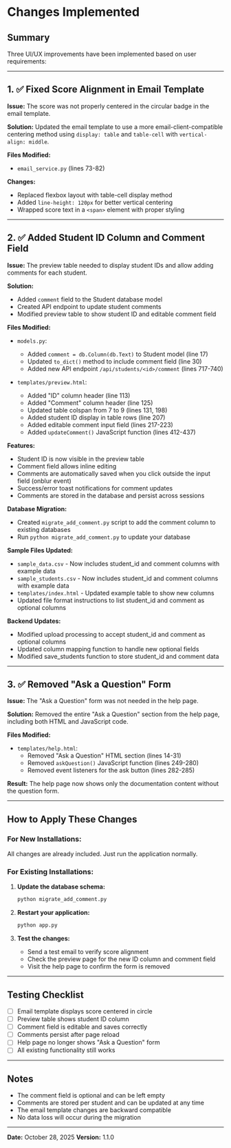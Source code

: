# Changes Implemented

## Summary
Three UI/UX improvements have been implemented based on user requirements:

---

## 1. ✅ Fixed Score Alignment in Email Template

**Issue:** The score was not properly centered in the circular badge in the email template.

**Solution:** Updated the email template to use a more email-client-compatible centering method using `display: table` and `table-cell` with `vertical-align: middle`.

**Files Modified:**
- `email_service.py` (lines 73-82)

**Changes:**
- Replaced flexbox layout with table-cell display method
- Added `line-height: 120px` for better vertical centering
- Wrapped score text in a `<span>` element with proper styling

---

## 2. ✅ Added Student ID Column and Comment Field

**Issue:** The preview table needed to display student IDs and allow adding comments for each student.

**Solution:** 
- Added `comment` field to the Student database model
- Created API endpoint to update student comments
- Modified preview table to show student ID and editable comment field

**Files Modified:**
- `models.py`:
  - Added `comment = db.Column(db.Text)` to Student model (line 17)
  - Updated `to_dict()` method to include comment field (line 30)
  - Added new API endpoint `/api/students/<id>/comment` (lines 717-740)

- `templates/preview.html`:
  - Added "ID" column header (line 113)
  - Added "Comment" column header (line 125)
  - Updated table colspan from 7 to 9 (lines 131, 198)
  - Added student ID display in table rows (line 207)
  - Added editable comment input field (lines 217-223)
  - Added `updateComment()` JavaScript function (lines 412-437)

**Features:**
- Student ID is now visible in the preview table
- Comment field allows inline editing
- Comments are automatically saved when you click outside the input field (onblur event)
- Success/error toast notifications for comment updates
- Comments are stored in the database and persist across sessions

**Database Migration:**
- Created `migrate_add_comment.py` script to add the comment column to existing databases
- Run `python migrate_add_comment.py` to update your database

**Sample Files Updated:**
- `sample_data.csv` - Now includes student_id and comment columns with example data
- `sample_students.csv` - Now includes student_id and comment columns with example data
- `templates/index.html` - Updated example table to show new columns
- Updated file format instructions to list student_id and comment as optional columns

**Backend Updates:**
- Modified upload processing to accept student_id and comment as optional columns
- Updated column mapping function to handle new optional fields
- Modified save_students function to store student_id and comment data

---

## 3. ✅ Removed "Ask a Question" Form

**Issue:** The "Ask a Question" form was not needed in the help page.

**Solution:** Removed the entire "Ask a Question" section from the help page, including both HTML and JavaScript code.

**Files Modified:**
- `templates/help.html`:
  - Removed "Ask a Question" HTML section (lines 14-31)
  - Removed `askQuestion()` JavaScript function (lines 249-280)
  - Removed event listeners for the ask button (lines 282-285)

**Result:** The help page now shows only the documentation content without the question form.

---

## How to Apply These Changes

### For New Installations:
All changes are already included. Just run the application normally.

### For Existing Installations:
1. **Update the database schema:**
   ```bash
   python migrate_add_comment.py
   ```

2. **Restart your application:**
   ```bash
   python app.py
   ```

3. **Test the changes:**
   - Send a test email to verify score alignment
   - Check the preview page for the new ID column and comment field
   - Visit the help page to confirm the form is removed

---

## Testing Checklist

- [ ] Email template displays score centered in circle
- [ ] Preview table shows student ID column
- [ ] Comment field is editable and saves correctly
- [ ] Comments persist after page reload
- [ ] Help page no longer shows "Ask a Question" form
- [ ] All existing functionality still works

---

## Notes

- The comment field is optional and can be left empty
- Comments are stored per student and can be updated at any time
- The email template changes are backward compatible
- No data loss will occur during the migration

---

**Date:** October 28, 2025
**Version:** 1.1.0
